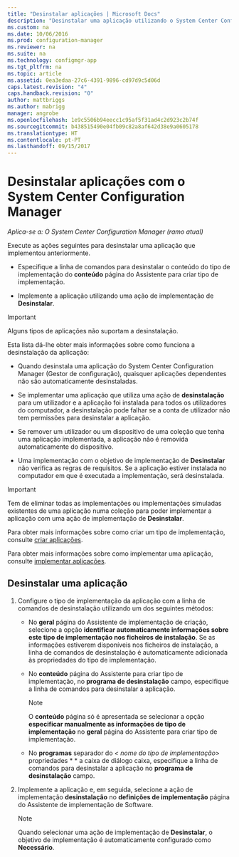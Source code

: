 ```yaml
---
title: "Desinstalar aplicações | Microsoft Docs"
description: "Desinstalar uma aplicação utilizando o System Center Configuration Manager"
ms.custom: na
ms.date: 10/06/2016
ms.prod: configuration-manager
ms.reviewer: na
ms.suite: na
ms.technology: configmgr-app
ms.tgt_pltfrm: na
ms.topic: article
ms.assetid: 0ea3edaa-27c6-4391-9896-cd97d9c5d06d
caps.latest.revision: "4"
caps.handback.revision: "0"
author: mattbriggs
ms.author: mabrigg
manager: angrobe
ms.openlocfilehash: 1e9c5506b94eecc1c95af5f31ad4c2d923c2b74f
ms.sourcegitcommit: b438515490e04fb09c82a8af642d38e9a0605178
ms.translationtype: HT
ms.contentlocale: pt-PT
ms.lasthandoff: 09/15/2017
---
```

# <a name="uninstall-applications-with-system-center-configuration-manager"></a>Desinstalar aplicações com o System Center Configuration Manager

*Aplica-se a: O System Center Configuration Manager (ramo atual)*


Execute as ações seguintes para desinstalar uma aplicação que implementou anteriormente.

-   Especifique a linha de comandos para desinstalar o conteúdo do tipo de implementação do **conteúdo** página do Assistente para criar tipo de implementação.  

-   Implemente a aplicação utilizando uma ação de implementação de **Desinstalar**.  

> [!IMPORTANT]  
> Alguns tipos de aplicações não suportam a desinstalação.  

 Esta lista dá-lhe obter mais informações sobre como funciona a desinstalação da aplicação:  

-   Quando desinstala uma aplicação do System Center Configuration Manager (Gestor de configuração), quaisquer aplicações dependentes não são automaticamente desinstaladas.  

-   Se implementar uma aplicação que utiliza uma ação de **desinstalação** para um utilizador e a aplicação foi instalada para todos os utilizadores do computador, a desinstalação pode falhar se a conta de utilizador não tem permissões para desinstalar a aplicação.  

-   Se remover um utilizador ou um dispositivo de uma coleção que tenha uma aplicação implementada, a aplicação não é removida automaticamente do dispositivo.  

-   Uma implementação com o objetivo de implementação de **Desinstalar** não verifica as regras de requisitos. Se a aplicação estiver instalada no computador em que é executada a implementação, será desinstalada.  

> [!IMPORTANT]  
> Tem de eliminar todas as implementações ou implementações simuladas existentes de uma aplicação numa coleção para poder implementar a aplicação com uma ação de implementação de **Desinstalar**.  

 Para obter mais informações sobre como criar um tipo de implementação, consulte [criar aplicações](../../apps/deploy-use/create-applications.md).  

 Para obter mais informações sobre como implementar uma aplicação, consulte [implementar aplicações](../../apps/deploy-use/deploy-applications.md).  

## <a name="uninstall-an-application"></a>Desinstalar uma aplicação  

1.  Configure o tipo de implementação da aplicação com a linha de comandos de desinstalação utilizando um dos seguintes métodos:  

    -   No **geral** página do Assistente de implementação de criação, selecione a opção **identificar automaticamente informações sobre este tipo de implementação nos ficheiros de instalação**. Se as informações estiverem disponíveis nos ficheiros de instalação, a linha de comandos de desinstalação é automaticamente adicionada às propriedades do tipo de implementação.  

    -   No **conteúdo** página do Assistente para criar tipo de implementação, no **programa de desinstalação** campo, especifique a linha de comandos para desinstalar a aplicação.  

        > [!NOTE]  
        >  O **conteúdo** página só é apresentada se selecionar a opção **especificar manualmente as informações de tipo de implementação** no **geral** página do Assistente para criar tipo de implementação.  

    -   No **programas** separador do  **<* nome do tipo de implementação*> propriedades * * a caixa de diálogo caixa, especifique a linha de comandos para desinstalar a aplicação no **programa de desinstalação** campo.  

2.  Implemente a aplicação e, em seguida, selecione a ação de implementação **desinstalação** no **definições de implementação** página do Assistente de implementação de Software.  

    > [!NOTE]  
    >  Quando selecionar uma ação de implementação de **Desinstalar**, o objetivo de implementação é automaticamente configurado como **Necessário**.  
